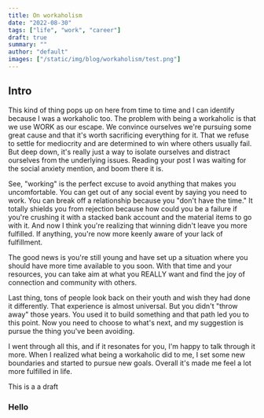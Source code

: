 ```yaml
---
title: On workaholism
date: "2022-08-30"
tags: ["life", "work", "career"]
draft: true
summary: ""
author: "default"
images: ["/static/img/blog/workaholism/test.png"]
---
```


## Intro

This kind of thing pops up on here from time to time and I can identify because I was a workaholic too. The problem with being a workaholic is that we use WORK as our escape. We convince ourselves we're pursuing some great cause and that it's worth sacrificing everything for it. That we refuse to settle for mediocrity and are determined to win where others usually fail. But deep down, it's really just a way to isolate ourselves and distract ourselves from the underlying issues. Reading your post I was waiting for the social anxiety mention, and boom there it is.

See, "working" is the perfect excuse to avoid anything that makes you uncomfortable. You can get out of any social event by saying you need to work. You can break off a relationship because you "don't have the time." It totally shields you from rejection because how could you be a failure if you're crushing it with a stacked bank account and the material items to go with it. And now I think you're realizing that winning didn't leave you more fulfilled. If anything, you're now more keenly aware of your lack of fulfillment.

The good news is you're still young and have set up a situation where you should have more time available to you soon. With that time and your resources, you can take aim at what you REALLY want and find the joy of connection and community with others.

Last thing, tons of people look back on their youth and wish they had done it differently. That experience is almost universal. But you didn't "throw away" those years. You used it to build something and that path led you to this point. Now you need to choose to what's next, and my suggestion is pursue the thing you've been avoiding.

I went through all this, and if it resonates for you, I'm happy to talk through it more. When I realized what being a workaholic did to me, I set some new boundaries and started to pursue new goals. Overall it's made me feel a lot more fulfilled in life.

This is a a draft

### Hello
